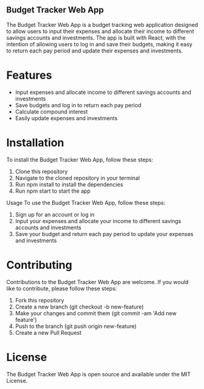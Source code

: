 ## Budget Tracker Web App
The Budget Tracker Web App is a budget tracking web application designed to allow users to input their expenses and allocate their income to different savings accounts and investments. The app is built with React, with the intention of allowing users to log in and save their budgets, making it easy to return each pay period and update their expenses and investments.

# Features
* Input expenses and allocate income to different savings accounts and investments
* Save budgets and log in to return each pay period
* Calculate compound interest
* Easily update expenses and investments

# Installation
To install the Budget Tracker Web App, follow these steps:

1. Clone this repository
2. Navigate to the cloned repository in your terminal
3. Run npm install to install the dependencies
4. Run npm start to start the app

Usage
To use the Budget Tracker Web App, follow these steps:

1. Sign up for an account or log in
2. Input your expenses and allocate your income to different savings accounts and investments
3. Save your budget and return each pay period to update your expenses and investments

# Contributing
Contributions to the Budget Tracker Web App are welcome. If you would like to contribute, please follow these steps:
1. Fork this repository
2. Create a new branch (git checkout -b new-feature)
3. Make your changes and commit them (git commit -am 'Add new feature')
4. Push to the branch (git push origin new-feature)
5. Create a new Pull Request

# License
The Budget Tracker Web App is open source and available under the MIT License.
